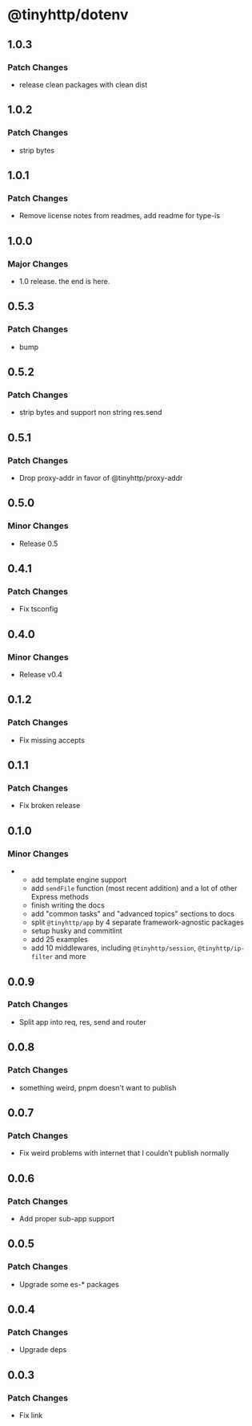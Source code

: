 # @tinyhttp/dotenv

## 1.0.3

### Patch Changes

- release clean packages with clean dist

## 1.0.2

### Patch Changes

- strip bytes

## 1.0.1

### Patch Changes

- Remove license notes from readmes, add readme for type-is

## 1.0.0

### Major Changes

- 1.0 release. the end is here.

## 0.5.3

### Patch Changes

- bump

## 0.5.2

### Patch Changes

- strip bytes and support non string res.send

## 0.5.1

### Patch Changes

- Drop proxy-addr in favor of @tinyhttp/proxy-addr

## 0.5.0

### Minor Changes

- Release 0.5

## 0.4.1

### Patch Changes

- Fix tsconfig

## 0.4.0

### Minor Changes

- Release v0.4

## 0.1.2

### Patch Changes

- Fix missing accepts

## 0.1.1

### Patch Changes

- Fix broken release

## 0.1.0

### Minor Changes

- - add template engine support
  - add `sendFile` function (most recent addition) and a lot of other Express methods
  - finish writing the docs
  - add "common tasks" and "advanced topics" sections to docs
  - split `@tinyhttp/app` by 4 separate framework-agnostic packages
  - setup husky and commitlint
  - add 25 examples
  - add 10 middlewares, including `@tinyhttp/session`, `@tinyhttp/ip-filter` and more

## 0.0.9

### Patch Changes

- Split app into req, res, send and router

## 0.0.8

### Patch Changes

- something weird, pnpm doesn't want to publish

## 0.0.7

### Patch Changes

- Fix weird problems with internet that I couldn't publish normally

## 0.0.6

### Patch Changes

- Add proper sub-app support

## 0.0.5

### Patch Changes

- Upgrade some es-\* packages

## 0.0.4

### Patch Changes

- Upgrade deps

## 0.0.3

### Patch Changes

- Fix link
